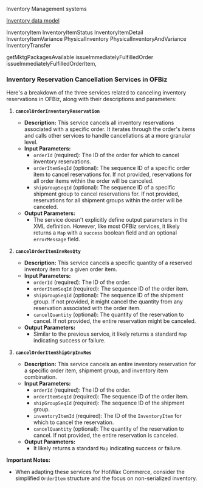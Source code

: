 Inventory Management systems 

[Inventory data model](Inventory.md)

InventoryItem
InventoryItemStatus
InventoryItemDetail
InventoryItemVariance
PhysicalInventory
PhysicalInventoryAndVariance
InventoryTransfer

getMktgPackagesAvailable
issueImmediatelyFulfilledOrder
issueImmediatelyFulfilledOrderItem,

### Inventory Reservation Cancellation Services in OFBiz

Here's a breakdown of the three services related to canceling inventory reservations in OFBiz, along with their descriptions and parameters:

1.  **`cancelOrderInventoryReservation`**

    *   **Description:** This service cancels all inventory reservations associated with a specific order. It iterates through the order's items and calls other services to handle cancellations at a more granular level.
    *   **Input Parameters:**
        *   `orderId` (required): The ID of the order for which to cancel inventory reservations.
        *   `orderItemSeqId` (optional): The sequence ID of a specific order item to cancel reservations for. If not provided, reservations for all order items within the order will be canceled.
        *   `shipGroupSeqId` (optional): The sequence ID of a specific shipment group to cancel reservations for. If not provided, reservations for all shipment groups within the order will be canceled.
    *   **Output Parameters:**
        *   The service doesn't explicitly define output parameters in the XML definition. However, like most OFBiz services, it likely returns a `Map` with a `success` boolean field and an optional `errorMessage` field.

2.  **`cancelOrderItemInvResQty`**

    *   **Description:** This service cancels a specific quantity of a reserved inventory item for a given order item.
    *   **Input Parameters:**
        *   `orderId` (required): The ID of the order.
        *   `orderItemSeqId` (required): The sequence ID of the order item.
        *   `shipGroupSeqId` (optional): The sequence ID of the shipment group. If not provided, it might cancel the quantity from any reservation associated with the order item.
        *   `cancelQuantity` (optional): The quantity of the reservation to cancel. If not provided, the entire reservation might be canceled.
    *   **Output Parameters:**
        *   Similar to the previous service, it likely returns a standard `Map` indicating success or failure.

3.  **`cancelOrderItemShipGrpInvRes`**

    *   **Description:** This service cancels an entire inventory reservation for a specific order item, shipment group, and inventory item combination.
    *   **Input Parameters:**
        *   `orderId` (required): The ID of the order.
        *   `orderItemSeqId` (required): The sequence ID of the order item.
        *   `shipGroupSeqId` (required): The sequence ID of the shipment group.
        *   `inventoryItemId` (required): The ID of the `InventoryItem` for which to cancel the reservation.
        *   `cancelQuantity` (optional): The quantity of the reservation to cancel. If not provided, the entire reservation is canceled.
    *   **Output Parameters:**
        *   It likely returns a standard `Map` indicating success or failure.

**Important Notes:**

*   When adapting these services for HotWax Commerce, consider the simplified `OrderItem` structure and the focus on non-serialized inventory.



